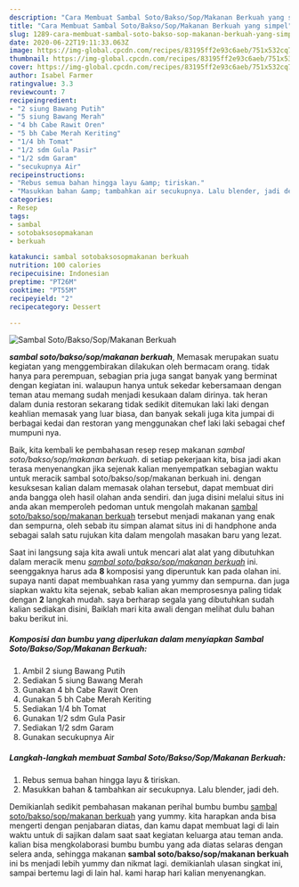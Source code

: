 ```yaml
---
description: "Cara Membuat Sambal Soto/Bakso/Sop/Makanan Berkuah yang simpel"
title: "Cara Membuat Sambal Soto/Bakso/Sop/Makanan Berkuah yang simpel"
slug: 1289-cara-membuat-sambal-soto-bakso-sop-makanan-berkuah-yang-simpel
date: 2020-06-22T19:11:33.063Z
image: https://img-global.cpcdn.com/recipes/83195ff2e93c6aeb/751x532cq70/sambal-sotobaksosopmakanan-berkuah-foto-resep-utama.jpg
thumbnail: https://img-global.cpcdn.com/recipes/83195ff2e93c6aeb/751x532cq70/sambal-sotobaksosopmakanan-berkuah-foto-resep-utama.jpg
cover: https://img-global.cpcdn.com/recipes/83195ff2e93c6aeb/751x532cq70/sambal-sotobaksosopmakanan-berkuah-foto-resep-utama.jpg
author: Isabel Farmer
ratingvalue: 3.3
reviewcount: 7
recipeingredient:
- "2 siung Bawang Putih"
- "5 siung Bawang Merah"
- "4 bh Cabe Rawit Oren"
- "5 bh Cabe Merah Keriting"
- "1/4 bh Tomat"
- "1/2 sdm Gula Pasir"
- "1/2 sdm Garam"
- "secukupnya Air"
recipeinstructions:
- "Rebus semua bahan hingga layu &amp; tiriskan."
- "Masukkan bahan &amp; tambahkan air secukupnya. Lalu blender, jadi deh."
categories:
- Resep
tags:
- sambal
- sotobaksosopmakanan
- berkuah

katakunci: sambal sotobaksosopmakanan berkuah 
nutrition: 100 calories
recipecuisine: Indonesian
preptime: "PT26M"
cooktime: "PT55M"
recipeyield: "2"
recipecategory: Dessert

---
```



![Sambal Soto/Bakso/Sop/Makanan Berkuah](https://img-global.cpcdn.com/recipes/83195ff2e93c6aeb/751x532cq70/sambal-sotobaksosopmakanan-berkuah-foto-resep-utama.jpg)

<b><i>sambal soto/bakso/sop/makanan berkuah</i></b>, Memasak merupakan suatu kegiatan yang menggembirakan dilakukan oleh bermacam orang. tidak hanya para perempuan, sebagian pria juga sangat banyak yang berminat dengan kegiatan ini. walaupun hanya untuk sekedar kebersamaan dengan teman atau memang sudah menjadi kesukaan dalam dirinya. tak heran dalam dunia restoran sekarang tidak sedikit ditemukan laki laki dengan keahlian memasak yang luar biasa, dan banyak sekali juga kita jumpai di berbagai kedai dan restoran yang menggunakan chef laki laki sebagai chef mumpuni nya.



Baik, kita kembali ke pembahasan resep resep makanan <i>sambal soto/bakso/sop/makanan berkuah</i>. di setiap pekerjaan kita, bisa jadi akan terasa menyenangkan jika sejenak kalian menyempatkan sebagian waktu untuk meracik sambal soto/bakso/sop/makanan berkuah ini. dengan kesuksesan kalian dalam memasak olahan tersebut, dapat membuat diri anda bangga oleh hasil olahan anda sendiri. dan juga disini melalui situs ini anda akan memperoleh pedoman untuk mengolah makanan <u>sambal soto/bakso/sop/makanan berkuah</u> tersebut menjadi makanan yang enak dan sempurna, oleh sebab itu simpan alamat situs ini di handphone anda sebagai salah satu rujukan kita dalam mengolah masakan baru yang lezat.


Saat ini langsung saja kita awali untuk mencari alat alat yang dibutuhkan dalam meracik menu <u><i>sambal soto/bakso/sop/makanan berkuah</i></u> ini. seenggaknya harus ada <b>8</b> komposisi yang diperuntuk kan pada olahan ini. supaya nanti dapat membuahkan rasa yang yummy dan sempurna. dan juga siapkan waktu kita sejenak, sebab kalian akan memprosesnya paling tidak dengan <b>2</b> langkah mudah. saya berharap segala yang dibutuhkan sudah kalian sediakan disini, Baiklah mari kita awali dengan melihat dulu bahan baku berikut ini.

<!--inarticleads1-->

##### Komposisi dan bumbu yang diperlukan dalam menyiapkan Sambal Soto/Bakso/Sop/Makanan Berkuah:

1. Ambil 2 siung Bawang Putih
1. Sediakan 5 siung Bawang Merah
1. Gunakan 4 bh Cabe Rawit Oren
1. Gunakan 5 bh Cabe Merah Keriting
1. Sediakan 1/4 bh Tomat
1. Gunakan 1/2 sdm Gula Pasir
1. Sediakan 1/2 sdm Garam
1. Gunakan secukupnya Air




<!--inarticleads2-->

##### Langkah-langkah membuat Sambal Soto/Bakso/Sop/Makanan Berkuah:

1. Rebus semua bahan hingga layu &amp; tiriskan.
1. Masukkan bahan &amp; tambahkan air secukupnya. Lalu blender, jadi deh.




Demikianlah sedikit pembahasan makanan perihal bumbu bumbu <u>sambal soto/bakso/sop/makanan berkuah</u> yang yummy. kita harapkan anda bisa mengerti dengan penjabaran diatas, dan kamu dapat membuat lagi di lain waktu untuk di sajikan dalam saat saat kegiatan keluarga atau teman anda. kalian bisa mengkolaborasi bumbu bumbu yang ada diatas selaras dengan selera anda, sehingga makanan <b>sambal soto/bakso/sop/makanan berkuah</b> ini bs menjadi lebih yummy dan nikmat lagi. demikianlah ulasan singkat ini, sampai bertemu lagi di lain hal. kami harap hari kalian menyenangkan.
